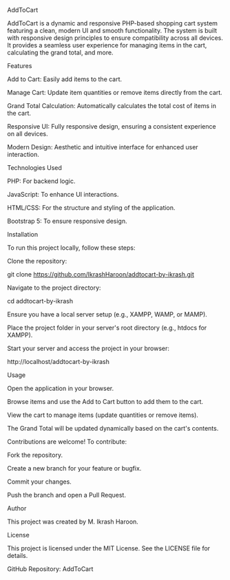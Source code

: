 AddToCart

AddToCart is a dynamic and responsive PHP-based shopping cart system featuring a clean, modern UI and smooth functionality. The system is built with responsive design principles to ensure compatibility across all devices. It provides a seamless user experience for managing items in the cart, calculating the grand total, and more.

Features

Add to Cart: Easily add items to the cart.

Manage Cart: Update item quantities or remove items directly from the cart.

Grand Total Calculation: Automatically calculates the total cost of items in the cart.

Responsive UI: Fully responsive design, ensuring a consistent experience on all devices.

Modern Design: Aesthetic and intuitive interface for enhanced user interaction.

Technologies Used

PHP: For backend logic.

JavaScript: To enhance UI interactions.

HTML/CSS: For the structure and styling of the application.

Bootstrap 5: To ensure responsive design.

Installation

To run this project locally, follow these steps:

Clone the repository:

git clone https://github.com/IkrashHaroon/addtocart-by-ikrash.git

Navigate to the project directory:

cd addtocart-by-ikrash

Ensure you have a local server setup (e.g., XAMPP, WAMP, or MAMP).

Place the project folder in your server's root directory (e.g., htdocs for XAMPP).

Start your server and access the project in your browser:

http://localhost/addtocart-by-ikrash

Usage

Open the application in your browser.

Browse items and use the Add to Cart button to add them to the cart.

View the cart to manage items (update quantities or remove items).

The Grand Total will be updated dynamically based on the cart's contents.

Contributions are welcome! To contribute:

Fork the repository.

Create a new branch for your feature or bugfix.

Commit your changes.

Push the branch and open a Pull Request.

Author

This project was created by M. Ikrash Haroon.

License

This project is licensed under the MIT License. See the LICENSE file for details.

GitHub Repository: AddToCart

